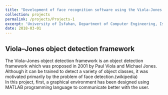 ```yaml
---
title: "Development of face recognition software using the Viola-Jones algorithm"
collection: projects
permalink: /projects/Projects-1
excerpt: 'University of Isfahan, Department of Computer Engineering, Isfahan, Iran'
date: 2018-03-01
---
```



## Viola–Jones object detection framework

The Viola–Jones object detection framework is an object detection framework which was proposed in 2001 by Paul Viola and Michael Jones. Although it can be trained to detect a variety of object classes, it was motivated primarily by the problem of face detection.(wikipedia)<br>
In this project, first, a graphical environment has been designed using MATLAB programming language to communicate better with the user.<br>

